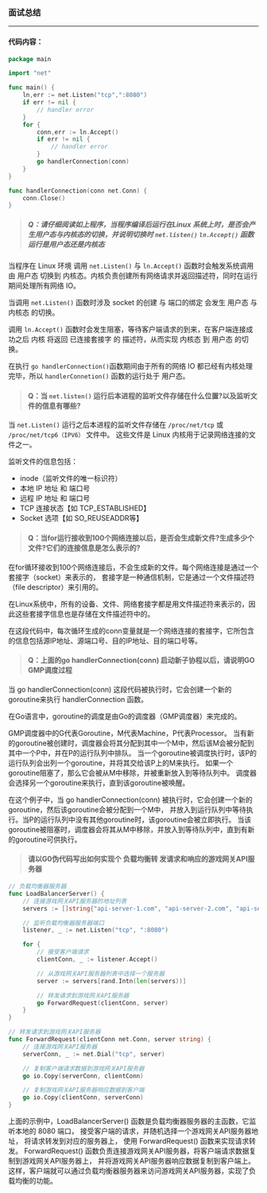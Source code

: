 ### 面试总结

---

#### 代码内容：

```go
package main

import "net"

func main() {
	ln,err := net.Listen("tcp",":8080")
	if err != nil {
		// handler error
	}
	for {
		conn,err := ln.Accept()
		if err != nil {
			// handler error
		}
		go handlerConnection(conn)
	}
}

func handlerConnection(conn net.Conn) {
	conn.Close()
}
```

> ##### Q：请仔细阅读如上程序，当程序编译后运行在Linux 系统上时，是否会产生用户态与内核态的切换，并说明切换时 `net.listen()` `ln.Accept()` 函数运行是用户态还是内核态

当程序在 Linux 环境 调用 `net.Listen()` 与 `ln.Accept()` 函数时会触发系统调用 由 用户态 切换到 内核态。内核负责创建所有网络请求并返回描述符，同时在运行期间处理所有网络 IO。

当调用 `net.Listen()` 函数时涉及 socket 的创建 与 端口的绑定 会发生 用户态 与 内核态 的切换。

调用 `ln.Accept()` 函数时会发生阻塞，等待客户端请求的到来，在客户端连接成功之后 内核 将返回 已连接套接字 的 描述符，从而实现 内核态 到 用户态 的切换。

在执行 `go handlerConnection()`函数期间由于所有的网络 IO 都已经有内核处理完毕，所以 `handlerConnetion()` 函数的运行处于 用户态。

> #### Q：当 `net.listen()` 运行后本进程的监听文件存储在什么位置?以及监听文件的信息有哪些?

当 `net.Listen()` 运行之后本进程的监听文件存储在 `/proc/net/tcp` 或 `/proc/net/tcp6（IPV6）` 文件中。
这些文件是 Linux 内核用于记录网络连接的文件之一。

监听文件的信息包括：

* inode（监听文件的唯一标识符）
* 本地 IP 地址 和 端口号
* 远程 IP 地址 和 端口号
* TCP 连接状态【如 TCP_ESTABLISHED】
* Socket 选项【如 SO_REUSEADDR等】

> #### Q：当for运行接收到100个网络连接以后，是否会生成新文件?生成多少个文件?它们的连接信息是怎么表示的?

在for循环接收到100个网络连接后，不会生成新的文件。每个网络连接是通过一个套接字（socket）来表示的，
套接字是一种通信机制，它是通过一个文件描述符（file descriptor）来引用的。

在Linux系统中，所有的设备、文件、网络套接字都是用文件描述符来表示的，因此这些套接字信息也是存储在文件描述符中的。

在这段代码中，每次循环生成的conn变量就是一个网络连接的套接字，它所包含的信息包括源IP地址、源端口号、目的IP地址、目的端口号等。

> #### Q：上面的go handlerConnection(conn) 启动新子协程以后，请说明GO GMP调度过程

当 go handlerConnection(conn) 这段代码被执行时，它会创建一个新的goroutine来执行 handlerConnection 函数。

在Go语言中，goroutine的调度是由Go的调度器（GMP调度器）来完成的。

GMP调度器中的G代表Goroutine，M代表Machine，P代表Processor。
当有新的goroutine被创建时，调度器会将其分配到其中一个M中，然后该M会被分配到其中一个P中，并在P的运行队列中排队。
当一个goroutine被调度执行时，该P的运行队列会出列一个goroutine，并将其交给该P上的M来执行。
如果一个goroutine阻塞了，那么它会被从M中移除，并被重新放入到等待队列中。
调度器会选择另一个goroutine来执行，直到该goroutine被唤醒。

在这个例子中，当 go handlerConnection(conn) 被执行时，它会创建一个新的goroutine，然后该goroutine会被分配到一个M中，
并放入到运行队列中等待执行。当P的运行队列中没有其他goroutine时，该goroutine会被立即执行。
当该goroutine被阻塞时，调度器会将其从M中移除，并放入到等待队列中，直到有新的goroutine可供执行。

> #### 请以G0伪代码写出如何实现个 负载均衡转 发请求和响应的游戏网关API服务器

```go
// 负载均衡器服务器
func LoadBalancerServer() {
    // 连接游戏网关API服务器的地址列表
    servers := []string{"api-server-1.com", "api-server-2.com", "api-server-3.com"}

    // 监听负载均衡器服务器端口
    listener, _ := net.Listen("tcp", ":8080")

    for {
        // 接受客户端请求
        clientConn, _ := listener.Accept()

        // 从游戏网关API服务器列表中选择一个服务器
        server := servers[rand.Intn(len(servers))]

        // 转发请求到游戏网关API服务器
        go ForwardRequest(clientConn, server)
    }
}

// 转发请求到游戏网关API服务器
func ForwardRequest(clientConn net.Conn, server string) {
    // 连接游戏网关API服务器
    serverConn, _ := net.Dial("tcp", server)

    // 复制客户端请求数据到游戏网关API服务器
    go io.Copy(serverConn, clientConn)

    // 复制游戏网关API服务器响应数据到客户端
    go io.Copy(clientConn, serverConn)
}
```

上面的示例中，LoadBalancerServer() 函数是负载均衡器服务器的主函数，它监听本地的 8080 端口，
接受客户端的请求，并随机选择一个游戏网关API服务器地址， 将请求转发到对应的服务器上，
使用 ForwardRequest() 函数来实现请求转发。
ForwardRequest() 函数负责连接游戏网关API服务器，将客户端请求数据复制到游戏网关API服务器上，
并将游戏网关API服务器响应数据复制到客户端上。
这样，客户端就可以通过负载均衡器服务器来访问游戏网关API服务器，实现了负载均衡的功能。